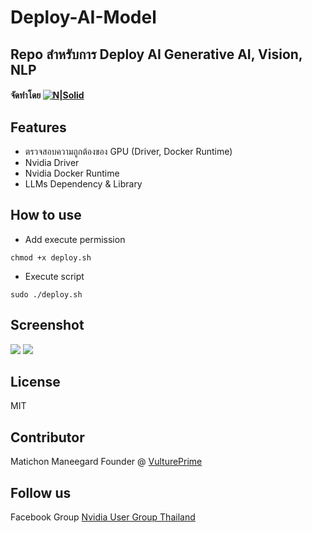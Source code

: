# Deploy-AI-Model
## Repo สำหรับการ Deploy AI Generative AI, Vision, NLP
#### จัดทำโดย [![N|Solid](https://vultureprime-research-center.s3.ap-southeast-1.amazonaws.com/vulturePrimeLogo.png)](https://vultureprime.com)

## Features
- ตรวจสอบความถูกต้องของ GPU (Driver, Docker Runtime) 
- Nvidia Driver
- Nvidia Docker Runtime
- LLMs Dependency & Library 

## How to use
- Add execute permission
```
chmod +x deploy.sh
```

- Execute script
```
sudo ./deploy.sh
```

## Screenshot

![](https://vultureprime-research-center.s3.ap-southeast-1.amazonaws.com/script-ss-1.png)
![](https://vultureprime-research-center.s3.ap-southeast-1.amazonaws.com/script-ss-2.png)

## License
MIT

## Contributor 
Matichon Maneegard Founder @ [VulturePrime](https://vultureprime.com) 

## Follow us 
Facebook Group [Nvidia User Group Thailand](https://www.facebook.com/groups/nvidiausergroupthailand)